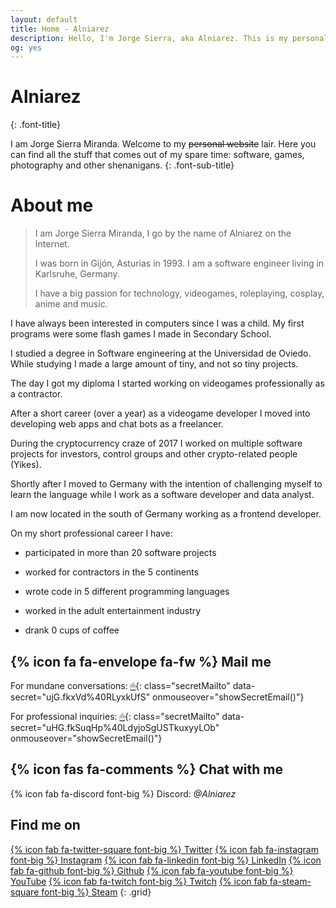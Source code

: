 ```yaml
---
layout: default
title: Home - Alniarez
description: Hello, I'm Jorge Sierra, aka Alniarez. This is my personal website showcasing my games, software projects and other random shenanigans.
og: yes
---
```


# Alniarez
{: .font-title}

I am Jorge Sierra Miranda. Welcome to my ~~personal website~~ lair. Here you can find all the stuff that comes out of my spare time: software, games, photography and other shenanigans.
{: .font-sub-title}

# About me

> I am Jorge Sierra Miranda, I go by the name of Alniarez on the Internet.
>
> I was born in Gijón, Asturias in 1993. I am a software engineer living in Karlsruhe, Germany.
>
> I have a big passion for technology, videogames, roleplaying, cosplay, anime and music.

I have always been interested in computers since I was a child. My first programs were some flash games I made in Secondary School.

I studied a degree in Software engineering at the Universidad de Oviedo. While studying I made a large amount of tiny, and not so tiny projects.

The day I got my diploma I started working on videogames professionally as a contractor.

After a short career (over a year) as a videogame developer I moved into developing web apps and chat bots as a freelancer.

During the cryptocurrency craze of 2017 I worked on multiple software projects for investors, control groups and other crypto-related people (Yikes).

Shortly after I moved to Germany with the intention of challenging myself to learn the language while I work as a software developer and data analyst.

I am now located in the south of Germany working as a frontend developer.

On my short professional career I have:

* participated in more than 20 software projects

* worked for contractors in the 5 continents

* wrote code in 5 different programming languages

* worked in the adult entertainment industry

* drank 0 cups of coffee

## {% icon fa fa-envelope fa-fw  %} Mail me

For mundane conversations: [🖱](#){: class="secretMailto" data-secret="ujG.fkxVd%40RLyxkUfS" onmouseover="showSecretEmail()"}

For professional inquiries: [🖱](#){: class="secretMailto" data-secret="uHG.fkSuqHp%40LdyjoSgUSTkuxyyLOb" onmouseover="showSecretEmail()"}

## {% icon fas fa-comments %} Chat with me

{% icon fab fa-discord font-big %} Discord: *@Alniarez*

## Find me on

[{% icon fab fa-twitter-square font-big %} Twitter](https://twitter.com/Alniarez)
[{% icon fab fa-instagram font-big %} Instagram](https://www.instagram.com/alniarez/)
[{% icon fab fa-linkedin font-big %} LinkedIn](xhttps://www.linkedin.com/in/jorge-sierra-miranda/x)
[{% icon fab fa-github font-big %} Github](https://github.com/alniarez)
[{% icon fab fa-youtube font-big %} YouTube](https://www.youtube.com/channel/UCapN1clZl8sar00SQ0rafSA/)
[{% icon fab fa-twitch font-big %} Twitch](https://www.twitch.tv/mitetis/)
[{% icon fab fa-steam-square font-big %} Steam](https://steamcommunity.com/id/Alniarez/)
{: .grid}

<script defer src="/assets/js/encryption.js"></script>
